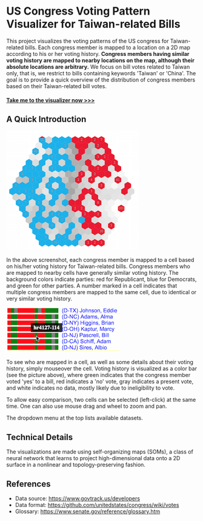 # US Congress Voting Pattern Visualizer for Taiwan-related Bills
This project visualizes the voting patterns of the US congress for Taiwan-related bills.
Each congress member is mapped to a location on a 2D map according to his or her voting history. 
**Congress members having similar voting history are mapped to nearby locations on the map, although their absolute locations are arbitrary.**
We focus on bill votes related to Taiwan only, that is, we restrict to bills containing keywords 'Taiwan' or 'China'.
The goal is to provide a quick overview of the distribution of congress members based on their Taiwan-related bill votes.

<h4><a href="https://dwhuang.github.io/uscva/v1/index.html" target="_blank">Take me to the visualizer now >>></a></h4>

## A Quick Introduction

![Sample Map](img/map.png)

In the above screenshot, each congress member is mapped to a cell based on 
his/her voting history for Taiwan-related bills. Congress members
who are mapped to nearby cells have generally similar voting history.
The background colors indicate parties:
red for Republicant, blue for Democrats, and green for other parties. 
A number marked in a cell indicates that multiple congress members are mapped
to the same cell, due to identical or very similar voting history. 

![Cell Info](img/cellinfo.png)

To see who are mapped in a cell, as well as some details about
their voting history, simply mouseover the cell. Voting history is visualized as
a color bar (see the picture above),
where green indicates that the congress member voted 'yes' to a bill,
red indicates a 'no' vote, gray indicates a present vote, and white indicates
no data, mostly likely due to ineligibility to vote.

To allow easy comparison, two cells can be selected (left-click) at the same time.
One can also use mouse drag and wheel to zoom and pan.

The dropdown menu at the top lists available datasets.

## Technical Details

The visualizations are made using self-organizing maps (SOMs), a class of neural network
that learns to project high-dimensional data onto a 2D surface in a nonlinear and topology-preserving fashion.

## References
- Data source: https://www.govtrack.us/developers
- Data format: https://github.com/unitedstates/congress/wiki/votes
- Glossary: https://www.senate.gov/reference/glossary.htm
